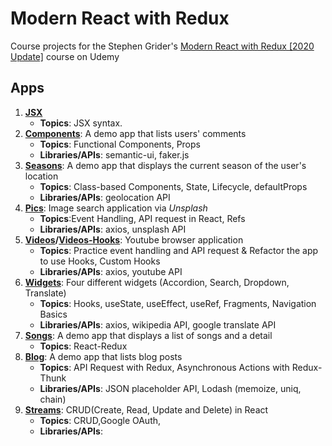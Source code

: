 # Modern React with Redux
Course projects for the Stephen Grider's [Modern React with Redux [2020 Update]](https://www.udemy.com/course/react-redux/) course on Udemy

## Apps
1. **[JSX](/01-jsx)** 
    - **Topics**: JSX syntax. 
2. **[Components](/02-components)**: A demo app that lists users' comments
    - **Topics**: Functional Components, Props
    - **Libraries/APIs**: semantic-ui, faker.js
3. **[Seasons](/03-seasons)**: A demo app that displays the current season of the user's location
    - **Topics**: Class-based Components, State, Lifecycle, defaultProps
    - **Libraries/APIs**: geolocation API
4. **[Pics](/04-pics)**: Image search application via *Unsplash*
    - **Topics**:Event Handling, API request in React, Refs
    - **Libraries/APIs**: axios, unsplash API
5. **[Videos](/05-videos)/[Videos-Hooks](/05-videos-hooks)**: Youtube browser application
    - **Topics**: Practice event handling and API request & Refactor the app to use Hooks, Custom Hooks
    - **Libraries/APIs**: axios, youtube API
6. **[Widgets](/06-widgets)**: Four different widgets (Accordion, Search, Dropdown, Translate)
    - **Topics**: Hooks, useState, useEffect, useRef, Fragments, Navigation Basics
    - **Libraries/APIs**: axios, wikipedia API, google translate API
7. **[Songs](/07-songs)**: A demo app that displays a list of songs and a detail 
    - **Topics**: React-Redux 
8. **[Blog](/08-blog)**: A demo app that lists blog posts 
    - **Topics**: API Request with Redux, Asynchronous Actions with Redux-Thunk 
    - **Libraries/APIs**: JSON placeholder API, Lodash (memoize, uniq, chain)
9. **[Streams](/09-streams)**: CRUD(Create, Read, Update and Delete) in React
    - **Topics**: CRUD,Google OAuth,
    - **Libraries/APIs**: 
